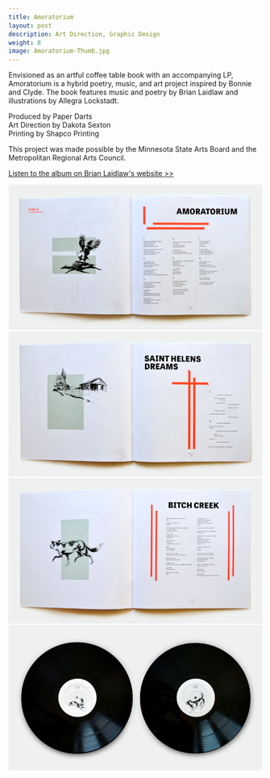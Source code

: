 ```yaml
---
title: Amoratorium
layout: post
description: Art Direction, Graphic Design
weight: 8
image: Amoratorium-Thumb.jpg
---
```


Envisioned as an artful coffee table book with an accompanying LP, Amoratorium is a hybrid poetry, music, and art project inspired by Bonnie and Clyde. The book features music and poetry by Brian Laidlaw and illustrations by Allegra Lockstadt.

Produced by Paper Darts  
Art Direction by Dakota Sexton  
Printing by Shapco Printing  

This project was made possible by the Minnesota State Arts Board and the Metropolitan Regional Arts Council.

[Listen to the album on Brian Laidlaw's website >>](http://www.brianlaidlaw.com/music/)

![Amoratorium poem spread](/assets/img/amoratorium_booksample_02_800.jpg)
![Saint Helens Dreams poem spread](/assets/img/amoratorium_booksample_01_800.jpg)
![B**** poem spread](/assets/img/amoratorium_booksample_03_800.jpg)
![Vinyl photo](/assets/img/amortatorium_record_full_800.jpg)
